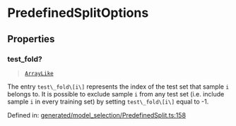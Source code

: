 # PredefinedSplitOptions

## Properties

### test\_fold?

> [`ArrayLike`](../types/ArrayLike.md)

The entry `test\_fold\[i\]` represents the index of the test set that sample `i` belongs to. It is possible to exclude sample `i` from any test set (i.e. include sample `i` in every training set) by setting `test\_fold\[i\]` equal to -1.

Defined in:  [generated/model\_selection/PredefinedSplit.ts:158](https://github.com/transitive-bullshit/scikit-learn-ts/blob/122b3c0/packages/sklearn/src/generated/model_selection/PredefinedSplit.ts#L158)

